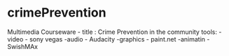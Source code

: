 # crimePrevention
Multimedia Courseware  - title : Crime Prevention in the community tools: -video - sony vegas -audio - Audacity -graphics - paint.net -animatin - SwishMAx
